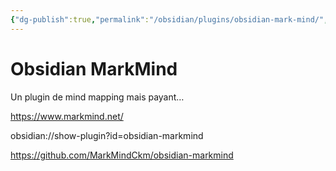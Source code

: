 ```yaml
---
{"dg-publish":true,"permalink":"/obsidian/plugins/obsidian-mark-mind/","title":"Obsidian MarkMind"}
---
```



# Obsidian MarkMind

Un plugin de mind mapping mais payant…


https://www.markmind.net/

obsidian://show-plugin?id=obsidian-markmind

https://github.com/MarkMindCkm/obsidian-markmind